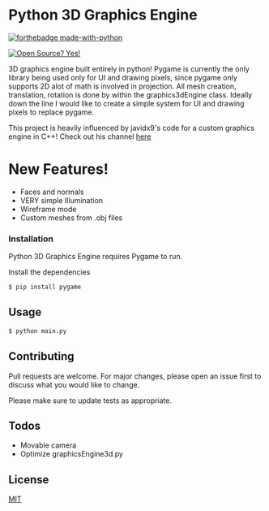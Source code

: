 # Python 3D Graphics Engine

[![forthebadge made-with-python](http://ForTheBadge.com/images/badges/made-with-python.svg)](https://www.python.org/)

[![Open Source? Yes!](https://badgen.net/badge/Open%20Source%20%3F/Yes%21/blue?icon=github)](https://github.com/Naereen/badges/)

3D graphics engine built entirely in python! Pygame is currently the only library being used only for UI and drawing pixels, since pygame only supports 2D alot of math is involved in projection. All mesh creation, translation, rotation is done by within the graphics3dEngine class. Ideally down the line I would like to create a simple system for UI and drawing pixels to replace pygame.

This project is heavily influenced by javidx9's code for a custom graphics engine in C++! Check out his channel [here](https://www.youtube.com/channel/UC-yuWVUplUJZvieEligKBkA)

# New Features!

  - Faces and normals
  - VERY simple Illumination
  - Wireframe mode
  - Custom meshes from .obj files

### Installation

Python 3D Graphics Engine requires Pygame to run.

Install the dependencies

```sh
$ pip install pygame
```
## Usage

```bash
$ python main.py
```

## Contributing
Pull requests are welcome. For major changes, please open an issue first to discuss what you would like to change.

Please make sure to update tests as appropriate.
## Todos

 - Movable camera
 - Optimize graphicsEngine3d.py

## License
[MIT](https://choosealicense.com/licenses/mit/)

